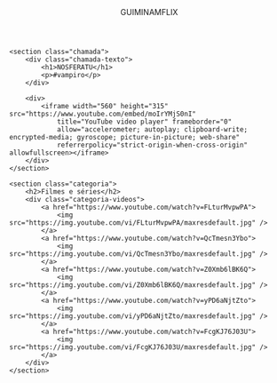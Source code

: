 <html lang="pt-BR">

<head>
    <link rel="stylesheet" href="styles.css">
    <link rel="preconnect" href="https://fonts.googleapis.com">
    <link rel="preconnect" href="https://fonts.gstatic.com" crossorigin>
    <link
        href="https://fonts.googleapis.com/css2?family=Chakra+Petch:ital,wght@0,300;0,400;0,500;0,600;0,700;1,300;1,400;1,500;1,600;1,700&display=swap"
        rel="stylesheet">
    <title>Guiminamflix</title>
</head>

<body>
    <header>GUIMINAMFLIX</header>

    <section class="chamada">
        <div class="chamada-texto">
            <h1>NOSFERATU</h1>
            <p>#vampiro</p>
        </div>

        <div>
            <iframe width="560" height="315" src="https://www.youtube.com/embed/moIrYMjS0nI"
                title="YouTube video player" frameborder="0"
                allow="accelerometer; autoplay; clipboard-write; encrypted-media; gyroscope; picture-in-picture; web-share"
                referrerpolicy="strict-origin-when-cross-origin" allowfullscreen></iframe>
        </div>
    </section>

    <section class="categoria">
        <h2>Filmes e séries</h2>
        <div class="categoria-videos">
            <a href="https://www.youtube.com/watch?v=FLturMvpwPA">
                <img src="https://img.youtube.com/vi/FLturMvpwPA/maxresdefault.jpg" />
            </a>
            <a href="https://www.youtube.com/watch?v=QcTmesn3Ybo">
                <img src="https://img.youtube.com/vi/QcTmesn3Ybo/maxresdefault.jpg" />
            </a>
            <a href="https://www.youtube.com/watch?v=Z0Xmb6lBK6Q">
                <img src="https://img.youtube.com/vi/Z0Xmb6lBK6Q/maxresdefault.jpg" />
            </a>
            <a href="https://www.youtube.com/watch?v=yPD6aNjtZto">
                <img src="https://img.youtube.com/vi/yPD6aNjtZto/maxresdefault.jpg" />
            </a>
            <a href="https://www.youtube.com/watch?v=FcgKJ76J03U">
                <img src="https://img.youtube.com/vi/FcgKJ76J03U/maxresdefault.jpg" />
            </a>
        </div>
    </section>

</body>

</html>
